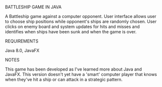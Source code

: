 BATTLESHIP GAME IN JAVA

A Battleship game against a computer opponent. User interface allows user to choose ship positions while opponent's ships are randomly chosen. User clicks on enemy board and system updates for hits and misses and identifies when ships have been sunk and when the game is over. 

REQUIREMENTS

Java 8.0, JavaFX

NOTES

This game has been developed as I've learned more about Java and JavaFX. This version doesn't yet have a 'smart' computer player that knows when they've hit a ship or can attack in a strategic pattern. 
